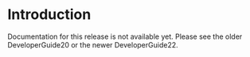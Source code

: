 # Introduction #

Documentation for this release is not available yet. Please see the older DeveloperGuide20 or the newer DeveloperGuide22.